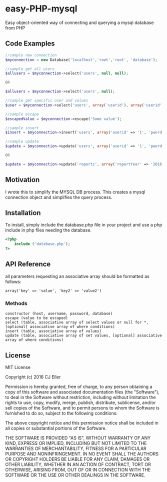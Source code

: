# easy-PHP-mysql
Easy object-oriented way of connecting and querying a mysql database from PHP

## Code Examples

```PHP
//sample new connection
$myconnection = new Database('localhost','root','root', 'database');

//sample get all users
$allusers = $myconnection->select('users', null, null);

OR 

$allusers = $myconnection->select('users', null);

//sample get specific user and values
$user = $myconnection->select('users', array('userid'), array('userid' => '2'));

//sample escape
$escapedValue = $myconnection->escape('Some value');

//sample insert
$insert = $myconnection->insert('users', array('userid' => '1', 'pword' => 'password', 'activity' => 'jogging'));

//sample update
$update = $myconnection->update('users', array('userid' => '1', 'pword' => 'password', 'activity' => 'jogging'), array('finalkey' => 2));

OR 

$update = $myconnection->update('reports', array('reportYear' => '2016'));
```

## Motivation
I wrote this to simplify the MYSQL DB process. This creates a mysql connection object and simplifies the query process.

## Installation
To install, simply include the database.php file in your project and use a php include in php files needing the database.

```PHP
<?php
    include ('database.php');
?>
```
## API Reference

all parameters requesting an associative array should be formatted as follows: 

    array('key' => 'value', 'key2' => 'value2')
    
### Methods
```
constructor (host, username, password, database)
escape (value to be escaped)
select (table, associative array of select values or null for *, [optional] associative array of where conditions)
insert (table, associative array of values)
update (table, associative array of set values, [optional] associative array of where conditions)
```

## License

MIT License

Copyright (c) 2016 CJ Eller

Permission is hereby granted, free of charge, to any person obtaining a copy
of this software and associated documentation files (the "Software"), to deal
in the Software without restriction, including without limitation the rights
to use, copy, modify, merge, publish, distribute, sublicense, and/or sell
copies of the Software, and to permit persons to whom the Software is
furnished to do so, subject to the following conditions:

The above copyright notice and this permission notice shall be included in all
copies or substantial portions of the Software.

THE SOFTWARE IS PROVIDED "AS IS", WITHOUT WARRANTY OF ANY KIND, EXPRESS OR
IMPLIED, INCLUDING BUT NOT LIMITED TO THE WARRANTIES OF MERCHANTABILITY,
FITNESS FOR A PARTICULAR PURPOSE AND NONINFRINGEMENT. IN NO EVENT SHALL THE
AUTHORS OR COPYRIGHT HOLDERS BE LIABLE FOR ANY CLAIM, DAMAGES OR OTHER
LIABILITY, WHETHER IN AN ACTION OF CONTRACT, TORT OR OTHERWISE, ARISING FROM,
OUT OF OR IN CONNECTION WITH THE SOFTWARE OR THE USE OR OTHER DEALINGS IN THE
SOFTWARE.
